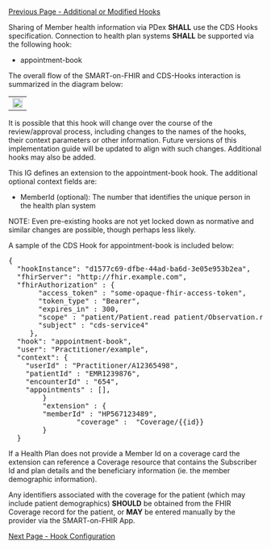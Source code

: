 [Previous Page - Additional or Modified Hooks](AdditionalorModifiedHooks.html)


Sharing of Member health information via PDex **SHALL** use the CDS Hooks specification. Connection to health plan systems **SHALL** be supported via the following hook:

- appointment-book

The overall flow of the SMART-on-FHIR and CDS-Hooks interaction is summarized in the diagram below:

<table>
	<tr>
		<td>
			<img  width="100%" height="auto"  src="PDexHooks.png">
		</td>
	</tr>	
</table>

It is possible that this hook will change over the course of the review/approval process, including changes to the names of the hooks, their context parameters or other information. Future versions of this implementation guide will be updated to align with such changes. Additional hooks may also be added.

This IG defines an extension to the appointment-book hook. The additional optional context fields are:

- MemberId (optional): The number that identifies the unique person in the health plan system

NOTE: Even pre-existing hooks are not yet locked down as normative and similar changes are possible, though perhaps less likely.

A sample of the CDS Hook for appointment-book is included below:

<pre>
{
  "hookInstance": "d1577c69-dfbe-44ad-ba6d-3e05e953b2ea",
  "fhirServer": "http://fhir.example.com",
  "fhirAuthorization" : {
       "access_token" : "some-opaque-fhir-access-token",
       "token_type" : "Bearer",
       "expires_in" : 300,
       "scope" : "patient/Patient.read patient/Observation.read",
       "subject" : "cds-service4"
     },
  "hook": "appointment-book",
  "user": "Practitioner/example",
  "context": {
    "userId" : "Practitioner/A12365498",
    "patientId" : "EMR1239876",
    "encounterId" : "654",
    "appointments" : [],
		}
		"extension" : {
        "memberId" : "HP567123489", 
				"coverage" :  "Coverage/{{id}}
		}
  }
</pre>

If a Health Plan does not provide a Member Id on a coverage card the extension can reference a Coverage resource that contains the Subscriber Id and plan details and the beneficiary information (ie. the member demographic information).

Any identifiers associated with the coverage for the patient (which may include patient demographics) **SHOULD** be obtained from the FHIR Coverage record for the patient, or **MAY** be entered manually by the provider via the SMART-on-FHIR App.

[Next Page - Hook Configuration](HookConfiguration.html)